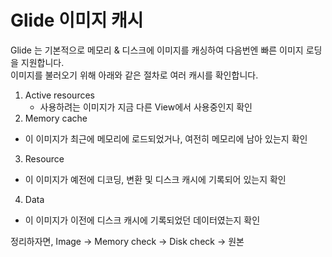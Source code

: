 # Glide 이미지 캐시
Glide 는 기본적으로 메모리 & 디스크에 이미지를 캐싱하여 다음번엔 빠른 이미지 로딩을 지원합니다.  
이미지를 불러오기 위해 아래와 같은 절차로 여러 캐시를 확인합니다.

1. Active resources
   - 사용하려는 이미지가 지금 다른 View에서 사용중인지 확인
2. Memory cache
  - 이 이미지가 최근에 메모리에 로드되었거나, 여전히 메모리에 남아 있는지 확인
3. Resource
  - 이 이미지가 예전에 디코딩, 변환 및 디스크 캐시에 기록되어 있는지 확인
4. Data
  - 이 이미지가 이전에 디스크 캐시에 기록되었던 데이터였는지 확인

정리하자면, Image -> Memory check -> Disk check -> 원본
